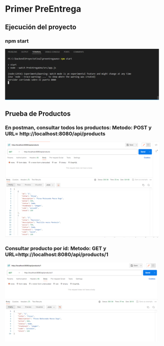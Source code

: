 # Primer PreEntrega
## Ejecución del proyecto
### npm start
![alt text](image-1.png)
## Prueba de Productos
### En postman, consultar todos los productos: Metodo: POST y URL= http://localhost:8080/api/products
![alt text](image.png)
### Consultar producto por id: Metodo: GET y URL=http://localhost:8080/api/products/1
![alt text](image-2.png)